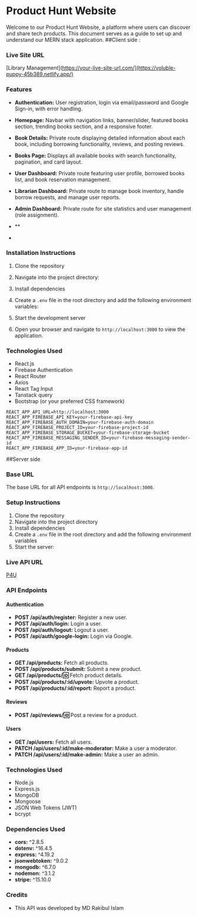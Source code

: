 # Product Hunt Website

Welcome to our Product Hunt Website, a platform where users can discover and share tech products. This document serves as a guide to set up and understand our MERN stack application.
##Client side :

### Live Site URL
[Library Management](https://your-live-site-url.com/](https://voluble-puppy-45b389.netlify.app/)


### Features
- **Authentication:** User registration, login via email/password and Google Sign-in, with error handling.
- **Homepage:** Navbar with navigation links, banner/slider, featured books section, trending books section, and a responsive footer.
- **Book Details:** Private route displaying detailed information about each book, including borrowing functionality, reviews, and posting reviews.
- **Books Page:** Displays all available books with search functionality, pagination, and card layout.
- **User Dashboard:** Private route featuring user profile, borrowed books list, and book reservation management.
- **Librarian Dashboard:** Private route to manage book inventory, handle borrow requests, and manage user reports.
- **Admin Dashboard:** Private route for site statistics and user management (role assignment).
- **

- 
### Installation Instructions
1. Clone the repository
2. Navigate into the project directory:
3. Install dependencies
4. Create a `.env` file in the root directory and add the following environment variables:
5. Start the development server

6. Open your browser and navigate to `http://localhost:3000` to view the application.

### Technologies Used
- React.js
- Firebase Authentication
- React Router
- Axios
- React Tag Input
- Tanstack query
- Bootstrap (or your preferred CSS framework)
```.env
REACT_APP_API_URL=http://localhost:3000
REACT_APP_FIREBASE_API_KEY=your-firebase-api-key
REACT_APP_FIREBASE_AUTH_DOMAIN=your-firebase-auth-domain
REACT_APP_FIREBASE_PROJECT_ID=your-firebase-project-id
REACT_APP_FIREBASE_STORAGE_BUCKET=your-firebase-storage-bucket
REACT_APP_FIREBASE_MESSAGING_SENDER_ID=your-firebase-messaging-sender-id
REACT_APP_FIREBASE_APP_ID=your-firebase-app-id

```

##Server side

### Base URL
The base URL for all API endpoints is `http://localhost:3000`.

### Setup Instructions
1. Clone the repository
2. Navigate into the project directory
3. Install dependencies
4. Create a `.env` file in the root directory and add the following environment variables
5. Start the server:

### Live API URL
[P4U](https://my-project-server.onrender.com/)

### API Endpoints

#### Authentication
- **POST /api/auth/register:** Register a new user.
- **POST /api/auth/login:** Login a user.
- **POST /api/auth/logout:** Logout a user.
- **POST /api/auth/google-login:** Login via Google.

#### Products
- **GET /api/products:** Fetch all products.
- **POST /api/products/submit:** Submit a new product.
- **GET /api/products/:id:** Fetch product details.
- **POST /api/products/:id/upvote:** Upvote a product.
- **POST /api/products/:id/report:** Report a product.

#### Reviews
- **POST /api/reviews/:id:** Post a review for a product.

#### Users
- **GET /api/users:** Fetch all users.
- **PATCH /api/users/:id/make-moderator:** Make a user a moderator.
- **PATCH /api/users/:id/make-admin:** Make a user an admin.

### Technologies Used
- Node.js
- Express.js
- MongoDB
- Mongoose
- JSON Web Tokens (JWT)
- bcrypt

### Dependencies Used
- **cors:** ^2.8.5
- **dotenv:** ^16.4.5
- **express:** ^4.19.2
- **jsonwebtoken:** ^9.0.2
- **mongodb:** ^6.7.0
- **nodemon:** ^3.1.2
- **stripe:** ^15.10.0
### Credits
- This API was developed by MD Rakibul Islam



